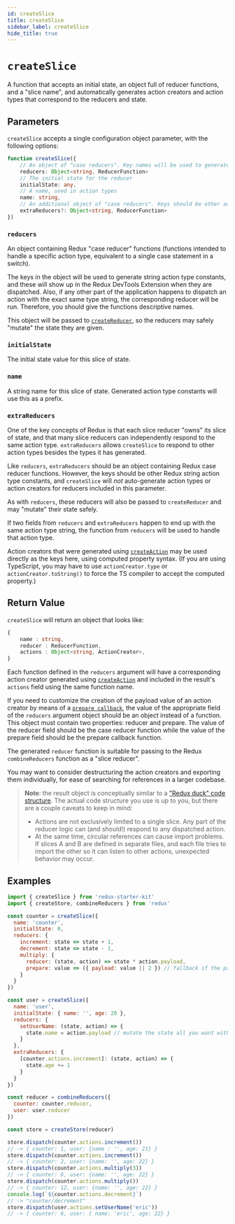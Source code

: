```yaml
---
id: createSlice
title: createSlice
sidebar_label: createSlice
hide_title: true
---
```


# `createSlice`

A function that accepts an initial state, an object full of reducer functions, and a "slice name",
and automatically generates action creators and action types that correspond to the reducers and state.

## Parameters

`createSlice` accepts a single configuration object parameter, with the following options:

```ts
function createSlice({
    // An object of "case reducers". Key names will be used to generate actions.
    reducers: Object<string, ReducerFunction>
    // The initial state for the reducer
    initialState: any,
    // A name, used in action types
    name: string,
    // An additional object of "case reducers". Keys should be other action types.
    extraReducers?: Object<string, ReducerFunction>
})
```

### `reducers`

An object containing Redux "case reducer" functions (functions intended to handle a specific action type, equivalent
to a single case statement in a switch).

The keys in the object will be used to generate string action type constants, and these will show up in the Redux
DevTools Extension when they are dispatched. Also, if any other part of the application happens to dispatch an action
with the exact same type string, the corresponding reducer will be run. Therefore, you should give the functions
descriptive names.

This object will be passed to [`createReducer`](./createReducer.md), so the reducers may safely "mutate" the
state they are given.

### `initialState`

The initial state value for this slice of state.

### `name`

A string name for this slice of state. Generated action type constants will use this as a prefix.

### `extraReducers`

One of the key concepts of Redux is that each slice reducer "owns" its slice of state, and that many slice reducers
can independently respond to the same action type. `extraReducers` allows `createSlice` to respond to other action types
besides the types it has generated.

Like `reducers`, `extraReducers` should be an object containing Redux case reducer functions. However, the keys should
be other Redux string action type constants, and `createSlice` will _not_ auto-generate action types or action creators
for reducers included in this parameter.

As with `reducers`, these reducers will also be passed to `createReducer` and may "mutate" their state safely.

If two fields from `reducers` and `extraReducers` happen to end up with the same action type string,
the function from `reducers` will be used to handle that action type.

Action creators that were generated using [`createAction`](./createAction.md) may be used directly as the keys here, using
computed property syntax. (If you are using TypeScript, you may have to use `actionCreator.type` or `actionCreator.toString()`
to force the TS compiler to accept the computed property.)

## Return Value

`createSlice` will return an object that looks like:

```ts
{
    name : string,
    reducer : ReducerFunction,
    actions : Object<string, ActionCreator>,
}
```

Each function defined in the `reducers` argument will have a corresponding action creator generated using [`createAction`](./createAction.md)
and included in the result's `actions` field using the same function name.

If you need to customize the creation of the payload value of an action creator by means of a [`prepare callback`](./createAction.md#using-prepare-callbacks-to-customize-action-contents), the value of the appropriate field of the `reducers` argument object should be an object instead of a function. This object must contain two properties: reducer and prepare. The value of the reducer field should be the case reducer function while the value of the prepare field should be the prepare callback function.

The generated `reducer` function is suitable for passing to the Redux `combineReducers` function as a "slice reducer".

You may want to consider destructuring the action creators and exporting them individually, for ease of searching
for references in a larger codebase.

> **Note**: the result object is conceptually similar to a
> ["Redux duck" code structure](https://redux.js.org/faq/code-structure#what-should-my-file-structure-look-like-how-should-i-group-my-action-creators-and-reducers-in-my-project-where-should-my-selectors-go).
> The actual code structure you use is up to you, but there are a couple caveats to keep in mind:
>
> - Actions are not exclusively limited to a single slice. Any part of the reducer logic can (and should!) respond
>   to any dispatched action.
> - At the same time, circular references can cause import problems. If slices A and B are defined in
>   separate files, and each file tries to import the other so it can listen to other actions, unexpected
>   behavior may occur.

## Examples

```js
import { createSlice } from 'redux-starter-kit'
import { createStore, combineReducers } from 'redux'

const counter = createSlice({
  name: 'counter',
  initialState: 0,
  reducers: {
    increment: state => state + 1,
    decrement: state => state - 1,
    multiply: {
      reducer: (state, action) => state * action.payload,
      prepare: value => ({ payload: value || 2 }) // fallback if the payload is a falsy value
    }
  }
})

const user = createSlice({
  name: 'user',
  initialState: { name: '', age: 20 },
  reducers: {
    setUserName: (state, action) => {
      state.name = action.payload // mutate the state all you want with immer
    }
  },
  extraReducers: {
    [counter.actions.increment]: (state, action) => {
      state.age += 1
    }
  }
})

const reducer = combineReducers({
  counter: counter.reducer,
  user: user.reducer
})

const store = createStore(reducer)

store.dispatch(counter.actions.increment())
// -> { counter: 1, user: {name : '', age: 21} }
store.dispatch(counter.actions.increment())
// -> { counter: 2, user: {name: '', age: 22} }
store.dispatch(counter.actions.multiply(3))
// -> { counter: 6, user: {name: '', age: 22} }
store.dispatch(counter.actions.multiply())
// -> { counter: 12, user: {name: '', age: 22} }
console.log(`${counter.actions.decrement}`)
// -> "counter/decrement"
store.dispatch(user.actions.setUserName('eric'))
// -> { counter: 6, user: { name: 'eric', age: 22} }
```

